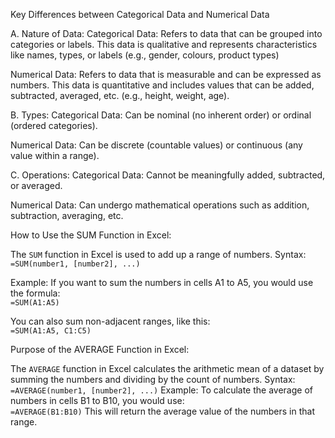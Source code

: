 Key Differences between Categorical Data and Numerical Data

A. Nature of Data:
Categorical Data: Refers to data that can be grouped into categories or labels. This data is qualitative and represents characteristics like names, types, or labels (e.g., gender, colours, product types)

Numerical Data: Refers to data that is measurable and can be expressed as numbers. This data is quantitative and includes values that can be added, subtracted, averaged, etc. (e.g., height, weight, age).

B. Types:
Categorical Data: Can be nominal (no inherent order) or ordinal (ordered categories).

Numerical Data: Can be discrete (countable values) or continuous (any value within a range).

C. Operations:
Categorical Data: Cannot be meaningfully added, subtracted, or averaged.

Numerical Data: Can undergo mathematical operations such as addition, subtraction, averaging, etc.

How to Use the SUM Function in Excel:

The `SUM` function in Excel is used to add up a range of numbers.
 Syntax: `=SUM(number1, [number2], ...)`

Example: If you want to sum the numbers in cells A1 to A5, you would use the formula:  
`=SUM(A1:A5)`

You can also sum non-adjacent ranges, like this:  
`=SUM(A1:A5, C1:C5)`

Purpose of the AVERAGE Function in Excel:

The `AVERAGE` function in Excel calculates the arithmetic mean of a dataset by summing the numbers and dividing by the count of numbers.
Syntax: `=AVERAGE(number1, [number2], ...)`
Example: To calculate the average of numbers in cells B1 to B10, you would use:  
 `=AVERAGE(B1:B10)`
This will return the average value of the numbers in that range.
